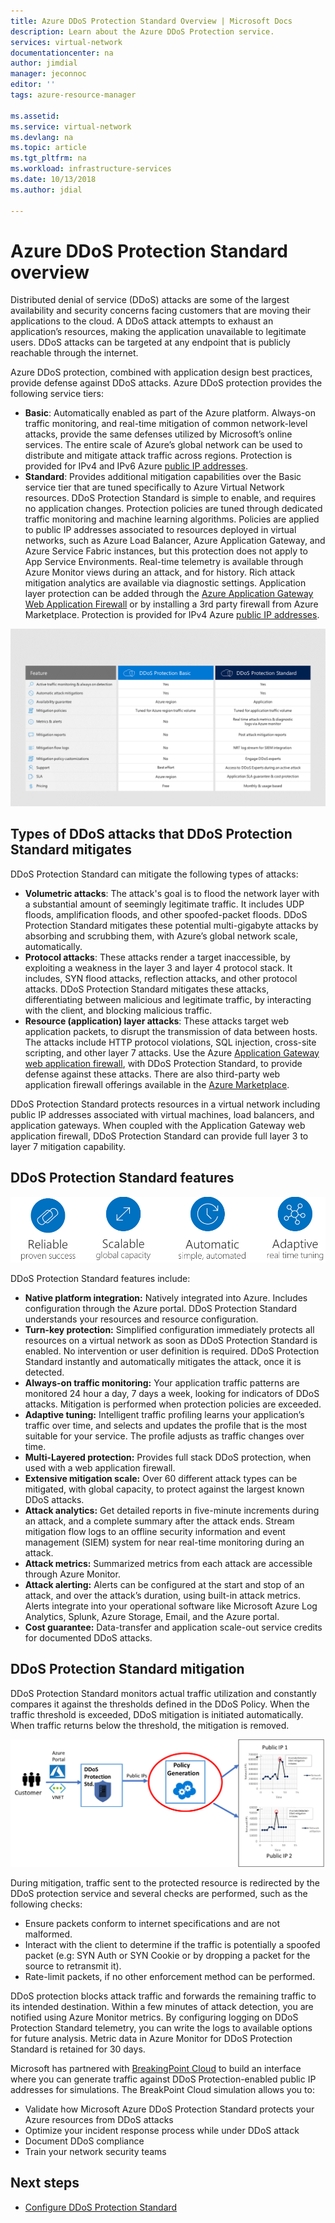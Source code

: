 ```yaml
---
title: Azure DDoS Protection Standard Overview | Microsoft Docs
description: Learn about the Azure DDoS Protection service.
services: virtual-network
documentationcenter: na
author: jimdial
manager: jeconnoc
editor: ''
tags: azure-resource-manager

ms.assetid: 
ms.service: virtual-network
ms.devlang: na
ms.topic: article
ms.tgt_pltfrm: na
ms.workload: infrastructure-services
ms.date: 10/13/2018
ms.author: jdial

---
```

# Azure DDoS Protection Standard overview

Distributed denial of service (DDoS) attacks are some of the largest availability and security concerns facing customers that are moving their applications to the cloud. A DDoS attack attempts to exhaust an application’s resources, making the application unavailable to legitimate users. DDoS attacks can be targeted at any endpoint that is publicly reachable through the internet.

Azure DDoS protection, combined with application design best practices, provide defense against DDoS attacks. Azure DDoS protection provides the following service tiers:

- **Basic**: Automatically enabled as part of the Azure platform. Always-on traffic monitoring, and real-time mitigation of common network-level attacks, provide the same defenses utilized by Microsoft’s online services. The entire scale of Azure’s global network can be used to distribute and mitigate attack traffic across regions. Protection is provided for IPv4 and IPv6 Azure [public IP addresses](virtual-network-public-ip-address.md).
- **Standard**: Provides additional mitigation capabilities over the Basic service tier that are tuned specifically to Azure Virtual Network resources. DDoS Protection Standard is simple to enable, and requires no application changes. Protection policies are tuned through dedicated traffic monitoring and machine learning algorithms. Policies are applied to public IP addresses associated to resources deployed in virtual networks, such as Azure Load Balancer, Azure Application Gateway, and Azure Service Fabric instances, but this protection does not apply to App Service Environments. Real-time telemetry is available through Azure Monitor views during an attack, and for history. Rich attack mitigation analytics are available via diagnostic settings. Application layer protection can be added through the [Azure Application Gateway Web Application Firewall](../application-gateway//application-gateway-web-application-firewall-overview.md?toc=%2fazure%2fvirtual-network%2ftoc.json) or by installing a 3rd party firewall from Azure Marketplace. Protection is provided for IPv4 Azure [public IP addresses](virtual-network-public-ip-address.md).

![Azure DDoS Protection Basic vs. Standard](./media/ddos-protection-overview/ddoscomparison.png)

## Types of DDoS attacks that DDoS Protection Standard mitigates

DDoS Protection Standard can mitigate the following types of attacks:

- **Volumetric attacks**: The attack's goal is to flood the network layer with a substantial amount of seemingly legitimate traffic. It includes UDP floods, amplification floods, and other spoofed-packet floods. DDoS Protection Standard mitigates these potential multi-gigabyte attacks by absorbing and scrubbing them, with Azure’s global network scale, automatically.
- **Protocol attacks**: These attacks render a target inaccessible, by exploiting a weakness in the layer 3 and layer 4 protocol stack. It includes, SYN flood attacks, reflection attacks, and other protocol attacks. DDoS Protection Standard mitigates these attacks, differentiating between malicious and legitimate traffic, by interacting with the client, and blocking malicious traffic. 
- **Resource (application) layer attacks**: These attacks target web application packets, to disrupt the transmission of data between hosts. The attacks include HTTP protocol violations, SQL injection, cross-site scripting, and other layer 7 attacks. Use the Azure [Application Gateway web application firewall](../application-gateway/application-gateway-web-application-firewall-overview.md?toc=%2fazure%2fvirtual-network%2ftoc.json), with DDoS Protection Standard, to provide defense against these attacks. There are also third-party web application firewall offerings available in the [Azure Marketplace](https://azuremarketplace.microsoft.com/marketplace/apps?page=1&search=web%20application%20firewall).

DDoS Protection Standard protects resources in a virtual network including public IP addresses associated with virtual machines, load balancers, and application gateways. When coupled with the Application Gateway web application firewall, DDoS Protection Standard can provide full layer 3 to layer 7 mitigation capability.

## DDoS Protection Standard features

![DDoS functionality](./media/ddos-protection-overview/ddosfeatures.png)

DDoS Protection Standard features include:

- **Native platform integration:** Natively integrated into Azure. Includes configuration through the Azure portal. DDoS Protection Standard understands your resources and resource configuration.
- **Turn-key protection:** Simplified configuration immediately protects all resources on a virtual network as soon as DDoS Protection Standard is enabled. No intervention or user definition is required. DDoS Protection Standard instantly and automatically mitigates the attack, once it is detected.
- **Always-on traffic monitoring:** Your application traffic patterns are monitored 24 hour a day, 7 days a week, looking for indicators of DDoS attacks. Mitigation is performed when protection policies are exceeded.
- **Adaptive tuning:** Intelligent traffic profiling learns your application’s traffic over time, and selects and updates the profile that is the most suitable for your service. The profile adjusts as traffic changes over time.
- **Multi-Layered protection:** Provides full stack DDoS protection, when used with a web application firewall.
- **Extensive mitigation scale:** Over 60 different attack types can be mitigated, with global capacity, to protect against the largest known DDoS attacks.
- **Attack analytics:** Get detailed reports in five-minute increments during an attack, and a complete summary after the attack ends. Stream mitigation flow logs to an offline security information and event management (SIEM) system for near real-time monitoring during an attack.
- **Attack metrics:** Summarized metrics from each attack are accessible through Azure Monitor.
- **Attack alerting:** Alerts can be configured at the start and stop of an attack, and over the attack’s duration, using built-in attack metrics. Alerts integrate into your operational software like Microsoft Azure Log Analytics, Splunk, Azure Storage, Email, and the Azure portal.
- **Cost guarantee:** Data-transfer and application scale-out service credits for documented DDoS attacks.

## DDoS Protection Standard mitigation

DDoS Protection Standard monitors actual traffic utilization and constantly compares it against the thresholds defined in the DDoS Policy. When the traffic threshold is exceeded, DDoS mitigation is initiated automatically. When traffic returns below the threshold, the mitigation is removed.

![Mitigation](./media/ddos-protection-overview/mitigation.png)

During mitigation, traffic sent to the protected resource is redirected by the DDoS protection service and several checks are performed, such as the following checks:

- Ensure packets conform to internet specifications and are not malformed.
- Interact with the client to determine if the traffic is potentially a spoofed packet (e.g: SYN Auth or SYN Cookie or by dropping a packet for the source to retransmit it).
- Rate-limit packets, if no other enforcement method can be performed.

DDoS protection blocks attack traffic and forwards the remaining traffic to its intended destination. Within a few minutes of attack detection, you are notified using Azure Monitor metrics. By configuring logging on DDoS Protection Standard telemetry, you can write the logs to available options for future analysis. Metric data in Azure Monitor for DDoS Protection Standard is retained for 30 days.

Microsoft has partnered with [BreakingPoint Cloud](https://www.ixiacom.com/products/breakingpoint-cloud) to build an interface where you can generate traffic against DDoS Protection-enabled public IP addresses for simulations. The BreakPoint Cloud simulation allows you to:

- Validate how Microsoft Azure DDoS Protection Standard protects your Azure resources from DDoS attacks
- Optimize your incident response process while under DDoS attack
- Document DDoS compliance
- Train your network security teams

## Next steps

- [Configure DDoS Protection Standard](manage-ddos-protection.md)
